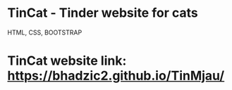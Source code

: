 # TinCat - Tinder website for cats
HTML, CSS, BOOTSTRAP
# TinCat website link: https://bhadzic2.github.io/TinMjau/
